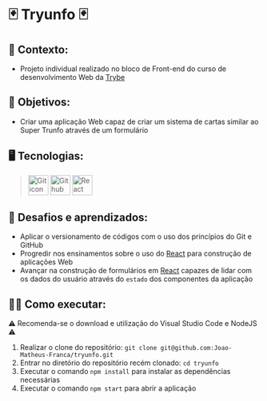 # 🃏 Tryunfo 🃏 #
## 📝 Contexto: 
* Projeto individual realizado no bloco de Front-end do curso de desenvolvimento Web da
<a href="https://www.betrybe.com/">Trybe</a>
## 🎯 Objetivos: 
* Criar uma aplicação Web capaz de criar um sistema de cartas similar ao Super Trunfo através de um formulário
## 🖥️ Tecnologias:
> <img src="https://cdn.jsdelivr.net/gh/devicons/devicon/icons/git/git-original.svg" height=40 alt="Git icon"/>
> <img src="https://cdn.jsdelivr.net/gh/devicons/devicon/icons/github/github-original.svg" height=40 alt="Github icon"/>
> <img src="https://cdn.jsdelivr.net/gh/devicons/devicon/icons/react/react-original.svg" height=40 alt="React icon"/>
## 🧠 Desafios e aprendizados:
* Aplicar o versionamento de códigos com o uso dos princípios do Git e GitHub 
* Progredir nos ensinamentos sobre o uso do <a href="https://react.dev/">React</a> para construção de aplicações Web
* Avançar na construção de formulários em <a href="https://react.dev/">React</a> capazes de lidar com os dados do usuário através do ``` estado ``` dos componentes da aplicação
## 👨‍💻 Como executar: 
⚠️ Recomenda-se o download e utilização do Visual Studio Code e NodeJS ⚠️
1. Realizar o clone do repositório: ``` git clone git@github.com:Joao-Matheus-Franca/tryunfo.git ```
2. Entrar no diretório do repositório recém clonado: ``` cd tryunfo ``` 
3. Executar o comando ``` npm install ``` para instalar as dependências necessárias
4. Executar o comando ``` npm start ``` para abrir a aplicação
